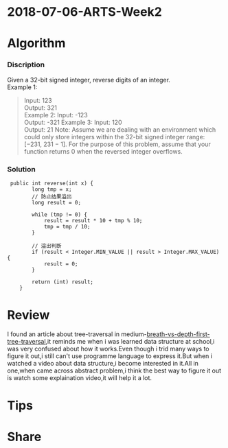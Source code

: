 # 2018-07-06-ARTS-Week2
# Algorithm
### Discription
Given a 32-bit signed integer, reverse digits of an integer.   
Example 1:
  > Input: 123   
  > Output: 321   
Example 2:
  > Input: -123   
  > Output: -321
Example 3:
  > Input: 120   
  > Output: 21
Note:
  > Assume we are dealing with an environment which could only store integers within the 32-bit signed integer range: [−231,  231 − 1]. For the purpose of this problem, assume that your function returns 0 when the reversed integer overflows.
### Solution

```
 public int reverse(int x) {
        long tmp = x;
        // 防止结果溢出
        long result = 0;

        while (tmp != 0) {
            result = result * 10 + tmp % 10;
            tmp = tmp / 10;
        }

        // 溢出判断 
        if (result < Integer.MIN_VALUE || result > Integer.MAX_VALUE) {
            result = 0;
        }

        return (int) result;
    }
```
# Review
I found an article about tree-traversal in medium-[breath-vs-depth-first-tree-traversal](https://medium.com/@aturek14/breadth-vs-depth-first-tree-traversal-f42aa2c8631c),it reminds me when i was learned data structure at school,i was very confused about how it works.Even though i trid many ways to figure it out,i still can't use programme language to express it.But when i watched a video about data structure,i become interested in it.All in one,when came across abstract problem,i think the best way to figure it out is watch some explaination video,it will help it a lot.
# Tips

# Share
